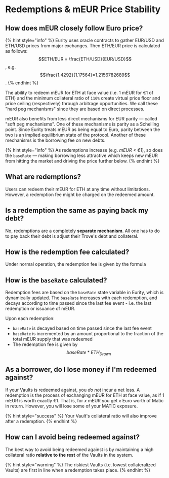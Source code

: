 # Redemptions & mEUR Price Stability

## How does mEUR closely follow Euro price? <a href="#how-does-pusd-closely-follow-the-price-of-usd" id="how-does-pusd-closely-follow-the-price-of-usd"></a>

{% hint style="info" %}
Eurity uses oracle contracts to gather EUR/USD and ETH/USD prices from major exchanges. Then ETH/EUR price is calculated as follows: $$ETH/EUR = \frac{ETH/USD}{EUR/USD}$$, e.g. $$\frac{1.4292}{1.17564}=1.2156782689$$.
{% endhint %}

The ability to redeem mEUR for ETH at face value (i.e. 1 mEUR for €1 of ETH) and the minimum collateral ratio of `110%` create virtual price floor and price ceiling (respectively) through arbitrage opportunities. We call these "hard peg mechanisms" since they are based on direct processes.

mEUR also benefits from less direct mechanisms for EUR parity — called "soft peg mechanisms". One of these mechanisms is parity as a Schelling point. Since Eurity treats mEUR as being equal to Euro, parity between the two is an implied equilibrium state of the protocol. Another of these mechanisms is the borrowing fee on new debts.&#x20;

{% hint style="info" %}
As redemptions increase (e.g. _mEUR < €1_), so does the `baseRate` — making borrowing less attractive which keeps new mEUR from hitting the market and driving the price further below.
{% endhint %}

## What are redemptions? <a href="#what-are-redemptions" id="what-are-redemptions"></a>

Users can redeem their mEUR for ETH at any time without limitations. However, a redemption fee might be charged on the redeemed amount.

## Is a redemption the same as paying back my debt?  <a href="#is-a-redemption-the-same-as-paying-back-my-debt" id="is-a-redemption-the-same-as-paying-back-my-debt"></a>

No, redemptions are a completely **separate mechanism**. All one has to do to pay back their debt is adjust their Trove's debt and collateral.

## How is the redemption fee calculated? <a href="#how-is-the-redemption-fee-calculated" id="how-is-the-redemption-fee-calculated"></a>

Under normal operation, the redemption fee is given by the formula &#x20;

## How is the `baseRate` calculated? <a href="#how-is-the-baserate-calculated" id="how-is-the-baserate-calculated"></a>

Redemption fees are based on the `baseRate` state variable in Eurity, which is dynamically updated. The `baseRate` increases with each redemption, and decays according to time passed since the last fee event - i.e. the last redemption or issuance of mEUR.

Upon each redemption:

* `baseRate` is decayed based on time passed since the last fee event
* `baseRate` is incremented by an amount proportional to the fraction of the total mEUR supply that was redeemed
* The redemption fee is given by $$baseRate * ETH_{Drawn}$$&#x20;

## As a borrower, do I lose money if I'm redeemed against?  <a href="#as-a-borrower-do-i-lose-money-if-im-redeemed-against" id="as-a-borrower-do-i-lose-money-if-im-redeemed-against"></a>

If your Vaults is redeemed against, you _do not_ incur a net loss. A redemption is the process of exchanging mEUR for ETH at face value, as if 1 mEUR is worth exactly €1. That is, for _x_ mEUR you get _x_ Euro worth of Matic in return. However, you will lose some of your MATIC exposure.&#x20;

{% hint style="success" %}
Your Vault's collateral ratio will also improve after a redemption.
{% endhint %}

## How can I avoid being redeemed against?  <a href="#how-can-i-avoid-being-redeemed-against" id="how-can-i-avoid-being-redeemed-against"></a>

The best way to avoid being redeemed against is by maintaining a high collateral ratio **relative to the rest** of the Vaults in the system.&#x20;

{% hint style="warning" %}
The riskiest Vaults (i.e. lowest collateralized Vaults) are first in line when a redemption takes place.
{% endhint %}
